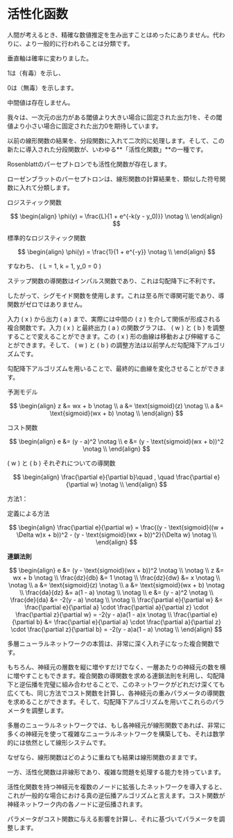 # 活性化函数

人間が考えるとき、精確な数値推定を生み出すことはめったにありません。代わりに、より一般的に行われることは分類です。

垂直軸は確率に変わりました。

1は（有毒）を示し、

0は（無毒）を示します。

中間値は存在しません。

我々は、一次元の出力がある閾値より大きい場合に固定された出力1を、その閾値より小さい場合に固定された出力0を期待しています。

以前の線形関数の結果を、分段関数に入れて二次的に処理します。そして、この新たに導入された分段関数が、いわゆる**「活性化関数」**の一種です。

Rosenblattのパーセプトロンでも活性化関数が存在します。

ローゼンブラットのパーセプトロンは、線形関数の計算結果を、類似した符号関数に入れて分類します。

ロジスティック関数

$$
\begin{align}
\phi(y) = \frac{L}{1 + e^{-k(y - y_0)}} \notag \\
\end{align}
$$

標準的なロジスティック関数

$$
\begin{align}
\phi(y) = \frac{1}{1 + e^{-y}} \notag \\
\end{align}
$$

すなわち、 \( L = 1, k = 1, y_0 = 0 \)

ステップ関数の導関数はインパルス関数であり、これは勾配降下に不利です。

したがって、シグモイド関数を使用します。これは至る所で導関可能であり、導関数がゼロではありません。

入力 \( x \) から出力 \( a \) まで、実際には中間の \( z \) を介して関係が形成される複合関数です。入力 \( x \) と最終出力 \( a \) の関数グラフは、 \( w \) と \( b \) を調整することで変えることができます。この \( x \) 形の曲線は移動および伸縮することができます。そして、 \( w \) と \( b \) の調整方法は以前学んだ勾配降下アルゴリズムです。

勾配降下アルゴリズムを用いることで、最終的に曲線を変化させることができます。

予測モデル

$$
\begin{align}
z &= wx + b \notag \\
a &= \text{sigmoid}(z) \notag \\
a &= \text{sigmoid}(wx + b) \notag \\
\end{align}
$$

コスト関数

$$
\begin{align}
e &= (y - a)^2 \notag \\
e &= (y - \text{sigmoid}(wx + b))^2 \notag \\
\end{align}
$$

\( w \) と \( b \) それぞれについての導関数

$$
\begin{align}
\frac{\partial e}{\partial b}\quad , \quad \frac{\partial e}{\partial w} \notag \\
\end{align}
$$

方法1：

定義による方法

$$
\begin{align}
\frac{\partial e}{\partial w} = \frac{(y - \text{sigmoid}((w + \Delta w)x + b))^2 - (y - \text{sigmoid}(wx + b))^2}{\Delta w} \notag \\
\end{align}
$$

**連鎖法則**

$$
\begin{align}
e &= (y - \text{sigmoid}(wx + b))^2 \notag \\
\notag \\
z &= wx + b \notag \\
\frac{dz}{db} &= 1 \notag \\
\frac{dz}{dw} &= x \notag \\
\notag \\
a &= \text{sigmoid}(z) \notag \\
a &= \text{sigmoid}(wx + b) \notag \\
\frac{da}{dz} &= a(1 - a) \notag \\
\notag \\
e &= (y - a)^2 \notag \\
\frac{de}{da} &= -2(y - a) \notag \\
\notag \\
\frac{\partial e}{\partial w} &= \frac{\partial e}{\partial a} \cdot \frac{\partial a}{\partial z} \cdot \frac{\partial z}{\partial w} = -2(y - a)a(1 - a)x \notag \\
\frac{\partial e}{\partial b} &= \frac{\partial e}{\partial a} \cdot \frac{\partial a}{\partial z} \cdot \frac{\partial z}{\partial b} = -2(y - a)a(1 - a) \notag \\
\end{align}
$$

多層ニューラルネットワークの本質は、非常に深く入れ子になった複合関数です。

もちろん、神経元の層数を縦に増やすだけでなく、一層あたりの神経元の数を横に増やすこともできます。複合関数の導関数を求める連鎖法則を利用し、勾配降下と逆伝播を完璧に組み合わせることで、このネットワークがどれだけ深くても広くても、同じ方法でコスト関数を計算し、各神経元の重みパラメータの導関数を求めることができます。そして、勾配降下アルゴリズムを用いてこれらのパラメータを調整します。

多層のニューラルネットワークでは、もし各神経元が線形関数であれば、非常に多くの神経元を使って複雑なニューラルネットワークを構築しても、それは数学的には依然として線形システムです。

なぜなら、線形関数はどのように重ねても結果は線形関数のままです。

一方、活性化関数は非線形であり、複雑な問題を処理する能力を持っています。

活性化関数を持つ神経元を複数のノードに拡張したネットワークを導入すると、これが一般的な場合における真の逆伝播アルゴリズムと言えます。コスト関数が神経ネットワーク内の各ノードに逆伝播されます。

パラメータがコスト関数に与える影響を計算し、それに基づいてパラメータを調整します。


